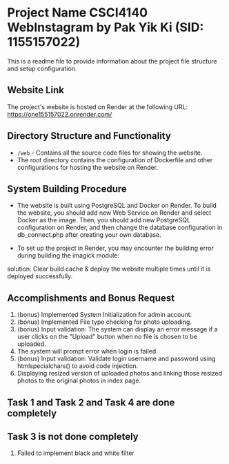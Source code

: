 # Project Name CSCI4140 WebInstagram by Pak Yik Ki (SID: 1155157022)

This is a readme file to provide information about the project file structure and setup configuration.

## Website Link

The project's website is hosted on Render at the following URL:
https://one155157022.onrender.com/

## Directory Structure and Functionality

- `/web` - Contains all the source code files for showing the website.
- The root directory contains the configuration of Dockerfile and other configurations for hosting the website on Render.

## System Building Procedure

- The website is built using PostgreSQL and Docker on Render. To build the website, you should add new Web Service on Render and select Docker as the image. Then, you should add new PostgreSQL configuration on Render, and then change the database configuration in db_connect.php after creating your own database.

- To set up the project in Render, you may encounter the building error during building the imagick module:

solution: Clear build cache & deploy the website multiple times until it is deployed successfully.

## Accomplishments and Bonus Request

1. (bonus) Implemented System Initialization for admin account.
2. (bonus) Implemented File type checking for photo uploading.
3. (bonus) Input validation: The system can display an error message if a user clicks on the "Upload"
   button when no file is chosen to be uploaded.
4. The system will prompt error when login is failed.
5. (bonus) Input validation: Validate login username and password using htmlspecialchars() to avoid code injection.
6. Displaying resized version of uploaded photos and linking those resized photos to the
   original photos in index page.

## Task 1 and Task 2 and Task 4 are done completely

## Task 3 is not done completely

1. Failed to implement black and white filter
